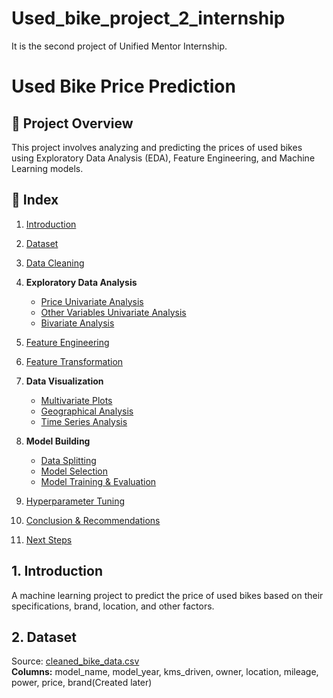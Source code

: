 # Used_bike_project_2_internship
It is the second project of Unified Mentor Internship.

# Used Bike Price Prediction
## 📖 Project Overview
This project involves analyzing and predicting the prices of used bikes using Exploratory Data Analysis (EDA), Feature Engineering, and Machine Learning models.

## 📂 Index
1. [Introduction](https://github.com/anmoljaincma/Used_bike_project_2_internship/blob/main/README.md#1-introduction)

2. [Dataset](https://github.com/anmoljaincma/Used_bike_project_2_internship/blob/main/README.md#2-dataset)

3. [Data Cleaning](data_cleaning.md)

4. **Exploratory Data Analysis**
   - [Price Univariate Analysis](eda_price_univariate_analysis.md)
   - [Other Variables Univariate Analysis](Bike_Data_Project_2_internship.ipynb)
   - [Bivariate Analysis](https://colab.research.google.com/drive/1xA9RRs4hOEfvhvypMgYkVl8SR_A1lGQ3#scrollTo=ewCM14Obnquq)

5. [Feature Engineering](https://colab.research.google.com/drive/1xA9RRs4hOEfvhvypMgYkVl8SR_A1lGQ3?usp=sharing#scrollTo=DL2NB4N-kQUK)

6. [Feature Transformation](https://colab.research.google.com/drive/1xA9RRs4hOEfvhvypMgYkVl8SR_A1lGQ3?usp=sharing#scrollTo=bT8mTnymeWbc)

7. **Data Visualization**
   - [Multivariate Plots](https://colab.research.google.com/drive/1xA9RRs4hOEfvhvypMgYkVl8SR_A1lGQ3?usp=sharing#scrollTo=leTIH3yRof-y)
   - [Geographical Analysis](https://colab.research.google.com/drive/1xA9RRs4hOEfvhvypMgYkVl8SR_A1lGQ3?usp=sharing#scrollTo=Li96U5I1QY_u)
   - [Time Series Analysis](https://colab.research.google.com/drive/1xA9RRs4hOEfvhvypMgYkVl8SR_A1lGQ3?usp=sharing#scrollTo=Li96U5I1QY_u)

8. **Model Building**

    - [Data Splitting](https://colab.research.google.com/drive/1xA9RRs4hOEfvhvypMgYkVl8SR_A1lGQ3?usp=sharing#scrollTo=rd-vy1V37yPi)
    - [Model Selection](https://colab.research.google.com/drive/1xA9RRs4hOEfvhvypMgYkVl8SR_A1lGQ3?usp=sharing#scrollTo=qzW6YXqoA6S9)
    - [Model Training & Evaluation](https://colab.research.google.com/drive/1xA9RRs4hOEfvhvypMgYkVl8SR_A1lGQ3?usp=sharing#scrollTo=89W5bc6dIPg0)

9. [Hyperparameter Tuning](https://colab.research.google.com/drive/1xA9RRs4hOEfvhvypMgYkVl8SR_A1lGQ3?usp=sharing#scrollTo=VWP-TBYbbVkr)

10. [Conclusion & Recommendations](https://colab.research.google.com/drive/1xA9RRs4hOEfvhvypMgYkVl8SR_A1lGQ3?usp=sharing#scrollTo=gObnaCctrWdf)

11. [Next Steps](https://colab.research.google.com/drive/1xA9RRs4hOEfvhvypMgYkVl8SR_A1lGQ3?usp=sharing#scrollTo=PwQBwRCCOYOs) 

## 1. Introduction
A machine learning project to predict the price of used bikes based on their specifications, brand, location, and other factors.

## 2. Dataset
Source: [cleaned_bike_data.csv](cleaned_bike_data.csv)  
**Columns:** model_name, model_year, kms_driven, owner, location, mileage, power, price, brand(Created later)

